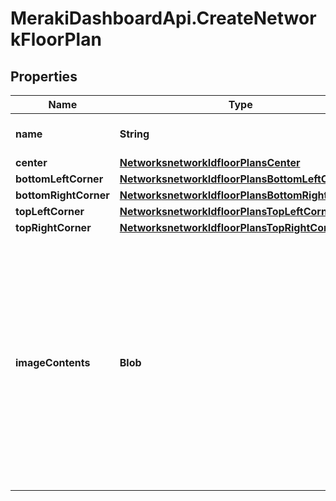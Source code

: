 # MerakiDashboardApi.CreateNetworkFloorPlan

## Properties
Name | Type | Description | Notes
------------ | ------------- | ------------- | -------------
**name** | **String** | The name of your floor plan. | 
**center** | [**NetworksnetworkIdfloorPlansCenter**](NetworksnetworkIdfloorPlansCenter.md) |  | [optional] 
**bottomLeftCorner** | [**NetworksnetworkIdfloorPlansBottomLeftCorner**](NetworksnetworkIdfloorPlansBottomLeftCorner.md) |  | [optional] 
**bottomRightCorner** | [**NetworksnetworkIdfloorPlansBottomRightCorner**](NetworksnetworkIdfloorPlansBottomRightCorner.md) |  | [optional] 
**topLeftCorner** | [**NetworksnetworkIdfloorPlansTopLeftCorner**](NetworksnetworkIdfloorPlansTopLeftCorner.md) |  | [optional] 
**topRightCorner** | [**NetworksnetworkIdfloorPlansTopRightCorner**](NetworksnetworkIdfloorPlansTopRightCorner.md) |  | [optional] 
**imageContents** | **Blob** | The file contents (a base 64 encoded string) of your image. Supported formats are PNG, GIF, and JPG. Note that all images are saved as PNG files, regardless of the format they are uploaded in. | 


